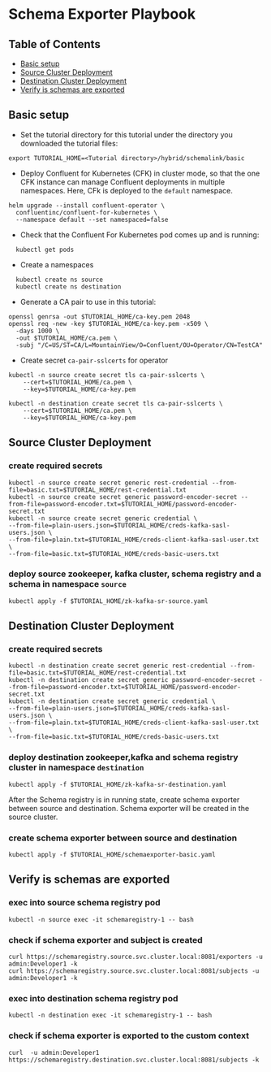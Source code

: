 # Schema Exporter Playbook

## Table of Contents

- [Basic setup](#basic-setup)
- [Source Cluster Deployment](#source-cluster-deployment)
- [Destination Cluster Deployment](#destination-cluster-deployment)
- [Verify is schemas are exported](#verify-is-schemas-are-exported)

## Basic setup
- Set the tutorial directory for this tutorial under the directory you downloaded
  the tutorial files:
```
export TUTORIAL_HOME=<Tutorial directory>/hybrid/schemalink/basic
```

- Deploy Confluent for Kubernetes (CFK) in cluster mode, so that the one CFK instance can manage Confluent deployments in multiple namespaces. Here, CFk is deployed to the `default` namespace.

```
helm upgrade --install confluent-operator \
  confluentinc/confluent-for-kubernetes \
  --namespace default --set namespaced=false
```
- Check that the Confluent For Kubernetes pod comes up and is running:
```
  kubectl get pods
```

- Create a namespaces

```
  kubectl create ns source
  kubectl create ns destination
```

- Generate a CA pair to use in this tutorial:
```
openssl genrsa -out $TUTORIAL_HOME/ca-key.pem 2048
openssl req -new -key $TUTORIAL_HOME/ca-key.pem -x509 \
  -days 1000 \
  -out $TUTORIAL_HOME/ca.pem \
  -subj "/C=US/ST=CA/L=MountainView/O=Confluent/OU=Operator/CN=TestCA"
```  

- Create secret `ca-pair-sslcerts` for operator
```
kubectl -n source create secret tls ca-pair-sslcerts \
    --cert=$TUTORIAL_HOME/ca.pem \
    --key=$TUTORIAL_HOME/ca-key.pem 

kubectl -n destination create secret tls ca-pair-sslcerts \
    --cert=$TUTORIAL_HOME/ca.pem \
    --key=$TUTORIAL_HOME/ca-key.pem   

```

## Source Cluster Deployment

### create required secrets
    kubectl -n source create secret generic rest-credential --from-file=basic.txt=$TUTORIAL_HOME/rest-credential.txt
    kubectl -n source create secret generic password-encoder-secret --from-file=password-encoder.txt=$TUTORIAL_HOME/password-encoder-secret.txt
    kubectl -n source create secret generic credential \
    --from-file=plain-users.json=$TUTORIAL_HOME/creds-kafka-sasl-users.json \
    --from-file=plain.txt=$TUTORIAL_HOME/creds-client-kafka-sasl-user.txt \
    --from-file=basic.txt=$TUTORIAL_HOME/creds-basic-users.txt

### deploy source zookeeper, kafka cluster, schema registry and a schema in namespace `source`

    kubectl apply -f $TUTORIAL_HOME/zk-kafka-sr-source.yaml

## Destination Cluster Deployment
### create required secrets
    kubectl -n destination create secret generic rest-credential --from-file=basic.txt=$TUTORIAL_HOME/rest-credential.txt
    kubectl -n destination create secret generic password-encoder-secret --from-file=password-encoder.txt=$TUTORIAL_HOME/password-encoder-secret.txt
    kubectl -n destination create secret generic credential \
    --from-file=plain-users.json=$TUTORIAL_HOME/creds-kafka-sasl-users.json \
    --from-file=plain.txt=$TUTORIAL_HOME/creds-client-kafka-sasl-user.txt \
    --from-file=basic.txt=$TUTORIAL_HOME/creds-basic-users.txt

### deploy destination zookeeper,kafka and schema registry cluster in namespace `destination`

    kubectl apply -f $TUTORIAL_HOME/zk-kafka-sr-destination.yaml

After the Schema registry is in running state, create schema exporter between source and destination. Schema exporter will be created in the source cluster.

### create schema exporter between source and destination
    kubectl apply -f $TUTORIAL_HOME/schemaexporter-basic.yaml


## Verify is schemas are exported

### exec into source schema registry pod
    kubectl -n source exec -it schemaregistry-1 -- bash

### check if schema exporter and subject is created
    curl https://schemaregistry.source.svc.cluster.local:8081/exporters -u admin:Developer1 -k
    curl https://schemaregistry.source.svc.cluster.local:8081/subjects -u admin:Developer1 -k

### exec into destination schema registry pod
    kubectl -n destination exec -it schemaregistry-1 -- bash

### check if schema exporter is exported to the custom context
    curl  -u admin:Developer1 https://schemaregistry.destination.svc.cluster.local:8081/subjects -k
